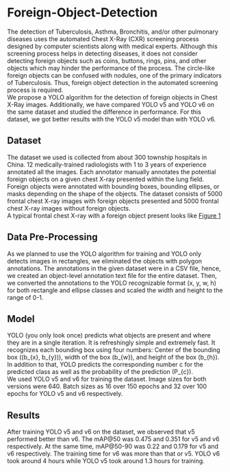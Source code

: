# Foreign-Object-Detection

The detection of Tuberculosis, Asthma, Bronchitis, and/or other pulmonary diseases uses the automated Chest X-Ray (CXR) screening process designed by computer scientists along with medical experts. Although this screening process helps in detecting diseases, it does not consider detecting foreign objects such as coins, buttons, rings, pins, and other objects which may hinder the performance of the process. The circle-like foreign objects can be confused with nodules, one of the primary indicators of Tuberculosis. Thus, foreign object detection in the automated screening process is required. \
We propose a YOLO algorithm for the detection of foreign objects in Chest X-Ray images. Additionally, we have compared YOLO v5 and YOLO v6 on the same dataset and studied the difference in performance. For this dataset, we got better results with the YOLO v5 model than with YOLO v6.

## Dataset
The dataset we used is collected from about 300 township hospitals in China. 12 medically-trained radiologists with 1 to 3 years of experience annotated all the images. Each annotator manually annotates the potential foreign objects on a given chest X-ray presented within the lung field. Foreign objects were annotated with bounding boxes, bounding ellipses, or masks depending on the shape of the objects. The dataset consists of 5000 frontal chest X-ray images with foreign objects presented and 5000 frontal chest X-ray images without foreign objects.\
A typical frontal chest X-ray with a foreign object present looks like [Figure 1](http://url/to/img.png)

## Data Pre-Processing
As we planned to use the YOLO algorithm for training and YOLO only detects images in rectangles, we eliminated the objects with polygon annotations. The annotations in the given dataset were in a CSV file, hence, we created an object-level annotation text file for the entire dataset. Then, we converted the annotations to the YOLO recognizable format (x, y, w, h) for both rectangle and ellipse classes and scaled the width and height to the range of 0-1.

## Model
YOLO (you only look once) predicts what objects are present and where they are in a single iteration. It is refreshingly simple and extremely fast. It recognizes each bounding box using four numbers: Center of the bounding box ((b_{x}, b_{y})), width of the box (b_{w}), and height of the box (b_{h}). In addition to that, YOLO predicts the corresponding number c for the predicted class as well as the probability of the prediction (P_{c}).\
We used YOLO v5 and v6 for training the dataset. Image sizes for both versions were 640. Batch sizes as 16 over 150 epochs and 32 over 100 epochs for YOLO v5 and v6 respectively.

## Results
After training YOLO v5 and v6 on the dataset, we observed that v5 performed better than v6. The mAP@50 was 0.475 and 0.351 for v5 and v6 respectively. At the same time, mAP@50-90 was 0.22 and 0.179 for v5 and v6 respectively. The training time for v6 was more than that or v5. YOLO v6 took around 4 hours while YOLO v5 took around 1.3 hours for training.
